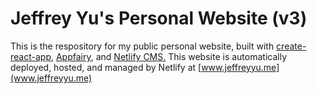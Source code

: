 # Jeffrey Yu's Personal Website (v3)
This is the respository for my public personal website, built with [create-react-app](https://github.com/facebook/create-react-app), [Appfairy](https://github.com/DAB0mB/Appfairy), and [Netlify CMS.](https://github.com/netlify/netlify-cms) This website is automatically deployed, hosted, and managed by Netlify at [www.jeffreyyu.me](www.jeffreyyu.me)
